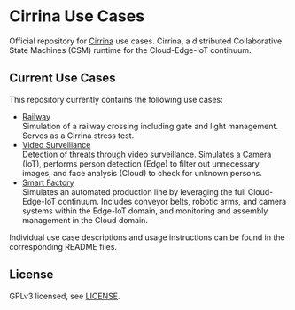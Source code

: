 # Cirrina Use Cases

Official repository for [Cirrina](https://git.uibk.ac.at/informatik/dps/dps-dc-software/cirrina-project/cirrina) use
cases. Cirrina, a distributed Collaborative State Machines (CSM) runtime for the Cloud-Edge-IoT continuum.

## Current Use Cases

This repository currently contains the following use cases:

- [Railway](railway)<br>
Simulation of a railway crossing including gate and light management. Serves as a Cirrina stress test.
- [Video Surveillance](video-surveillance)<br>
Detection of threats through video surveillance. Simulates a Camera (IoT), performs person detection (Edge) to filter 
out unnecessary images, and face analysis (Cloud) to check for unknown persons.
- [Smart Factory](smart-factory)<br>
Simulates an automated production line by leveraging the full Cloud-Edge-IoT continuum. Includes conveyor belts, robotic 
arms, and camera systems within the Edge-IoT domain, and monitoring and assembly management in the Cloud domain.

Individual use case descriptions and usage instructions can be found in the corresponding README files.

## License

GPLv3 licensed, see [LICENSE](LICENSE).
